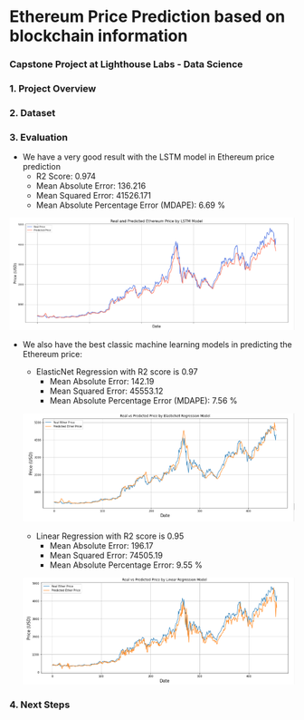 # Ethereum Price Prediction based on blockchain information
### Capstone Project at Lighthouse Labs - Data Science

### 1. Project Overview


### 2. Dataset

### 3. Evaluation
- We have a very good result with the LSTM model in Ethereum price prediction
  - R2 Score:  0.974
  - Mean Absolute Error:  136.216
  - Mean Squared Error:  41526.171
  - Mean Absolute Percentage Error (MDAPE): 6.69 %
 
 ![](images/LSTM.PNG)
 
- We also have the best classic machine learning models in predicting the Ethereum price:

  - ElasticNet Regression with R2 score is 0.97
    - Mean Absolute Error: 142.19
    - Mean Squared Error: 45553.12
    - Mean Absolute Percentage Error (MDAPE): 7.56 %

  ![](images/ElasticNet.PNG)

  - Linear Regression with R2 score is 0.95
    - Mean Absolute Error: 196.17
    - Mean Squared Error: 74505.19
    - Mean Absolute Percentage Error: 9.55 %

  ![](images/Linear.PNG)
  
### 4. Next Steps
